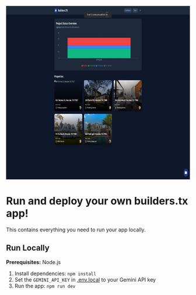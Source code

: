 <div align="center">
<img width="1200" height="475" alt="GHBanner" src="https://github.com/frostyfucker/builders.tx/blob/main/builders.tx.png" />
</div>

# Run and deploy your own builders.tx app!

This contains everything you need to run your app locally.

## Run Locally

**Prerequisites:**  Node.js


1. Install dependencies:
   `npm install`
2. Set the `GEMINI_API_KEY` in [.env.local](.env.local) to your Gemini API key
3. Run the app:
   `npm run dev`
